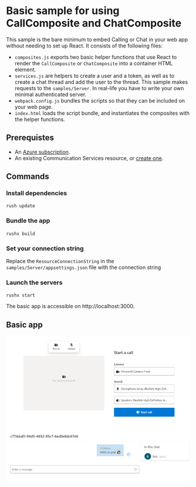 # Basic sample for using CallComposite and ChatComposite

This sample is the bare minimum to embed Calling or Chat in your web app without needing to set up React. It consists of the following files:

- `composites.js` exports two basic helper functions that use React to render the `CallComposite` or `ChatComposite` into a container HTML element.
- `services.js` are helpers to create a user and a token, as well as to create a chat thread and add the user to the thread. This sample makes requests to the `samples/Server`. In real-life you have to write your own minimal authenticated server.
- `webpack.config.js` bundles the scripts so that they can be included on your web page.
- `index.html` loads the script bundle, and instantiates the composites with the helper functions.

## Prerequistes

- An [Azure subscription](https://azure.microsoft.com/free/).
- An existing Communication Services resource, or [create one](https://docs.microsoft.com/en-us/azure/communication-services/quickstarts/create-communication-resource).

## Commands

### Install dependencies
```
rush update
```

### Bundle the app
```
rushx build
```

### Set your connection string

Replace the `ResourceConnectionString` in the `samples/Server/appsettings.json` file with the connection string

### Launch the servers
```
rushx start
```

The basic app is accessible on http://localhost:3000.


## Basic app


![Basic app screenshot](./app.png)


